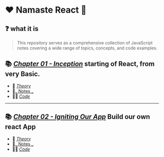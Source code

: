 # ❤️ Namaste React 🙏

## ❓ what it is

> This repository serves as a comprehensive collection of JavaScript notes covering a wide range of topics, concepts, and code examples.


## 📚 [_Chapter 01 - Inception_](./Chapter%2001%20-%20Inception/) starting of React, from very Basic.
- 📘 [_Theory_](./Chapter01-Inception/Theory.md)
- 📝[_ Notes _](./Chapter01-Inception/Notes.md) 
- 👨‍💻 [_Code_](./Chapter01-Inception/index.html)

----

## 📚 [_Chapter 02 - Igniting Our App_](./Chapter%2001%20-%20Inception/) Build our own react App
- 📘 [_Theory_](./Chapter02-Igniting_our_App/Theory.md)
- 📝[_ Notes _](./Chapter02-Igniting_our_App/Notes.md) 
- 👨‍💻 [_Code_](./Chapter02-Igniting_our_App/Codes)


